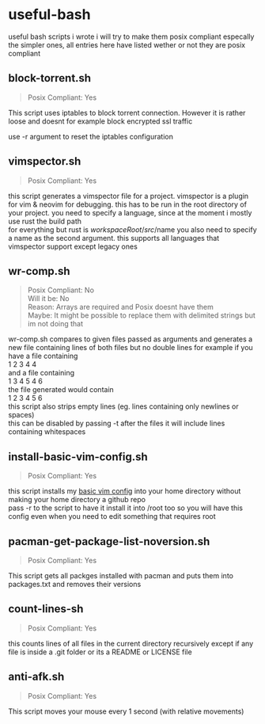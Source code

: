 # useful-bash 
useful bash scripts i wrote
i will try to make them posix compliant especally the simpler ones, 
all entries here have listed wether or not they are posix compliant

## block-torrent.sh
> Posix Compliant: Yes

This script uses iptables to block torrent connection.
However it is rather loose and doesnt for example block encrypted ssl traffic

use -r argument to reset the iptables configuration

## vimspector.sh 
> Posix Compliant: Yes  

this script generates a vimspector file for a project.
vimspector is a plugin for vim & neovim for debugging.
this has to be run in the root directory of your project.
you need to specify a language, since at the moment i mostly use rust the build path  
for everything but rust is ${workspaceRoot}/src/$name
you also need to specify a name as the second argument.
this supports all languages that vimspector support except legacy ones

## wr-comp.sh
> Posix Compliant: No  
> Will it be: No  
> Reason: Arrays are required and Posix doesnt have them  
> Maybe: It might be possible to replace them with delimited strings but im not doing that  

wr-comp.sh compares to given files passed as arguments and generates a new file containing
lines of both files but no double lines for example if you have a file containing  
1 
2 
3 
4 
4  
and a file containing  
1 
3 
4 
5 
4 
6  
the file generated would contain  
1 
2 
3 
4 
5 
6  
this script also strips empty lines (eg. lines containing only newlines or spaces)  
this can be disabled by passing -t after the files it will include lines containing whitespaces  

## install-basic-vim-config.sh
> Posix Compliant: Yes  

this script installs my [basic vim config](https://github.com/coolian1337/basic-vim-config)
into your home directory without making your home directory a github repo  
pass -r to the script to have it install it into /root too so you will have this config even when you need to edit something that requires root  

## pacman-get-package-list-noversion.sh  
> Posix Compliant: Yes  

This script gets all packges installed with pacman and puts them into packages.txt and removes their versions

## count-lines-sh
> Posix Compliant: Yes  

this counts lines of all files in the current directory recursively except if any file is inside a .git folder or its a README or LICENSE file  

## anti-afk.sh
> Posix Compliant: Yes  

This script moves your mouse every 1 second (with relative movements)

